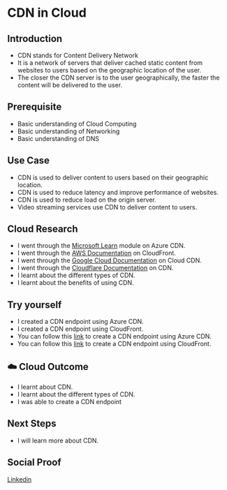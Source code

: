 # CDN in Cloud

## Introduction

- CDN stands for Content Delivery Network
- It is a network of servers that deliver cached static content from websites to users based on the geographic location of the user.
- The closer the CDN server is to the user geographically, the faster the content will be delivered to the user.
## Prerequisite

- Basic understanding of Cloud Computing
- Basic understanding of Networking
- Basic understanding of DNS

## Use Case

- CDN is used to deliver content to users based on their geographic location.
- CDN is used to reduce latency and improve performance of websites.
- CDN is used to reduce load on the origin server.
- Video streaming services use CDN to deliver content to users.

## Cloud Research

- I went through the [Microsoft Learn](https://docs.microsoft.com/en-us/learn/modules/deliver-content-using-azure-cdn/) module on Azure CDN.
- I went through the [AWS Documentation](https://docs.aws.amazon.com/AmazonCloudFront/latest/DeveloperGuide/Introduction.html) on CloudFront.
- I went through the [Google Cloud Documentation](https://cloud.google.com/cdn/docs/overview) on Cloud CDN.
- I went through the [Cloudflare Documentation](https://www.cloudflare.com/learning/cdn/what-is-a-cdn/) on CDN.
- I learnt about the different types of CDN.
- I learnt about the benefits of using CDN.

## Try yourself

- I created a CDN endpoint using Azure CDN.
- I created a CDN endpoint using CloudFront.
- You can follow this [link](https://docs.microsoft.com/en-us/learn/modules/deliver-content-using-azure-cdn/) to create a CDN endpoint using Azure CDN.
- You can follow this [link](https://docs.aws.amazon.com/AmazonCloudFront/latest/DeveloperGuide/GettingStarted.html) to create a CDN endpoint using CloudFront.

## ☁️ Cloud Outcome

- I learnt about CDN.
- I learnt about the different types of CDN.
- I was able to create a CDN endpoint 
## Next Steps

- I will learn more about CDN.

## Social Proof

[Linkedin](https://www.linkedin.com/feed/update/urn:li:share:7118635840112656384/)
